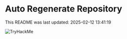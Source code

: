 # Auto Regenerate Repository

This README was last updated: 2025-02-12 13:41:19

 ![TryHackMe](https://tryhackme.com/badge/533634)